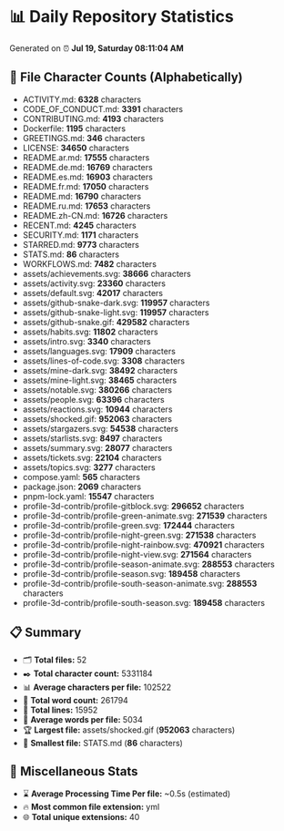 # 📊 Daily Repository Statistics
Generated on ⏰ **Jul 19, Saturday 08:11:04 AM**

## 📂 File Character Counts (Alphabetically)
- ACTIVITY.md: **6328** characters
- CODE_OF_CONDUCT.md: **3391** characters
- CONTRIBUTING.md: **4193** characters
- Dockerfile: **1195** characters
- GREETINGS.md: **346** characters
- LICENSE: **34650** characters
- README.ar.md: **17555** characters
- README.de.md: **16769** characters
- README.es.md: **16903** characters
- README.fr.md: **17050** characters
- README.md: **16790** characters
- README.ru.md: **17653** characters
- README.zh-CN.md: **16726** characters
- RECENT.md: **4245** characters
- SECURITY.md: **1171** characters
- STARRED.md: **9773** characters
- STATS.md: **86** characters
- WORKFLOWS.md: **7482** characters
- assets/achievements.svg: **38666** characters
- assets/activity.svg: **23360** characters
- assets/default.svg: **42017** characters
- assets/github-snake-dark.svg: **119957** characters
- assets/github-snake-light.svg: **119957** characters
- assets/github-snake.gif: **429582** characters
- assets/habits.svg: **11802** characters
- assets/intro.svg: **3340** characters
- assets/languages.svg: **17909** characters
- assets/lines-of-code.svg: **3308** characters
- assets/mine-dark.svg: **38492** characters
- assets/mine-light.svg: **38465** characters
- assets/notable.svg: **380266** characters
- assets/people.svg: **63396** characters
- assets/reactions.svg: **10944** characters
- assets/shocked.gif: **952063** characters
- assets/stargazers.svg: **54538** characters
- assets/starlists.svg: **8497** characters
- assets/summary.svg: **28077** characters
- assets/tickets.svg: **22104** characters
- assets/topics.svg: **3277** characters
- compose.yaml: **565** characters
- package.json: **2069** characters
- pnpm-lock.yaml: **15547** characters
- profile-3d-contrib/profile-gitblock.svg: **296652** characters
- profile-3d-contrib/profile-green-animate.svg: **271539** characters
- profile-3d-contrib/profile-green.svg: **172444** characters
- profile-3d-contrib/profile-night-green.svg: **271538** characters
- profile-3d-contrib/profile-night-rainbow.svg: **470921** characters
- profile-3d-contrib/profile-night-view.svg: **271564** characters
- profile-3d-contrib/profile-season-animate.svg: **288553** characters
- profile-3d-contrib/profile-season.svg: **189458** characters
- profile-3d-contrib/profile-south-season-animate.svg: **288553** characters
- profile-3d-contrib/profile-south-season.svg: **189458** characters

## 📋 Summary
- 🗂️ **Total files:** 52
- ✒️ **Total character count:** 5331184
- 📊 **Average characters per file:** 102522
- 📝 **Total word count:** 261794
- 🧾 **Total lines:** 15952
- 📐 **Average words per file:** 5034
- 🏆 **Largest file:** assets/shocked.gif (**952063** characters)
- 🥉 **Smallest file:** STATS.md (**86** characters)

## 🌟 Miscellaneous Stats
- ⌛ **Average Processing Time Per file:** ~0.5s (estimated)
- 🔥 **Most common file extension:** yml
- 🌐 **Total unique extensions:** 40

